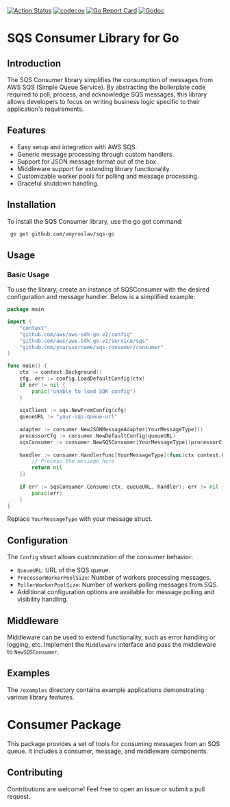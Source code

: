 [![Action Status](https://github.com/vmyroslav/sqs-go/actions/workflows/ci.yaml/badge.svg)](https://github.com/vmyroslav/sqs-go/actions/workflows/ci.yaml)
[![codecov](https://codecov.io/gh/vmyroslav/sqs-go/branch/main/graph/badge.svg?token=8F5APGAZT6)](https://codecov.io/gh/vmyroslav/sqs-go)
[![Go Report Card](https://goreportcard.com/badge/github.com/vmyroslav/sqs-consumer)](https://goreportcard.com/report/github.com/vmyroslav/sqs-consumer)
[![Godoc](https://pkg.go.dev/badge/github.com/vmyroslav/home-lib?utm_source=godoc)](https://pkg.go.dev/github.com/vmyroslav/sqs-go)

# SQS Consumer Library for Go

## Introduction

The SQS Consumer library simplifies the consumption of messages from AWS SQS (Simple Queue Service). 
By abstracting the boilerplate code required to poll, process, and acknowledge SQS messages, this library allows developers to focus on writing business logic specific to their application's requirements.

## Features

- Easy setup and integration with AWS SQS.
- Generic message processing through custom handlers.
- Support for JSON message format out of the box.
- Middleware support for extending library functionality.
- Customizable worker pools for polling and message processing.
- Graceful shutdown handling.
  
## Installation

To install the SQS Consumer library, use the go get command:
```bash
 go get github.com/vmyroslav/sqs-go
```

## Usage

### Basic Usage
To use the library, create an instance of SQSConsumer with the desired configuration and message handler.
Below is a simplified example:

```go
package main

import (
	"context"
	"github.com/aws/aws-sdk-go-v2/config"
	"github.com/aws/aws-sdk-go-v2/service/sqs"
	"github.com/yourusername/sqs-consumer/consumer"
)

func main() {
	ctx := context.Background()
	cfg, err := config.LoadDefaultConfig(ctx)
	if err != nil {
		panic("unable to load SDK config")
	}
	
	sqsClient := sqs.NewFromConfig(cfg)
	queueURL := "your-sqs-queue-url"
	
	adapter := consumer.NewJSONMessageAdapter[YourMessageType]()
	processorCfg := consumer.NewDefaultConfig(queueURL)
	sqsConsumer := consumer.NewSQSConsumer[YourMessageType](processorCfg, sqsClient, adapter, nil, nil)
	
	handler := consumer.HandlerFunc[YourMessageType](func(ctx context.Context, msg YourMessageType) error {
		// Process the message here
		return nil
	})
	
	if err := sqsConsumer.Consume(ctx, queueURL, handler); err != nil {
		panic(err)
	}
}
```

Replace `YourMessageType` with your message struct.

## Configuration
The `Config` struct allows customization of the consumer behavior:

- `QueueURL`: URL of the SQS queue.
- `ProcessorWorkerPoolSize`: Number of workers processing messages.
- `PollerWorkerPoolSize`: Number of workers polling messages from SQS.
- Additional configuration options are available for message polling and visibility handling.

## Middleware
Middleware can be used to extend functionality, such as error handling or logging, etc.
Implement the `Middleware` interface and pass the middleware to `NewSQSConsumer`.

## Examples

The `/examples` directory contains example applications demonstrating various library features.

# Consumer Package

This package provides a set of tools for consuming messages from an SQS queue. It includes a consumer, message, and middleware components.

## Contributing

Contributions are welcome! Feel free to open an issue or submit a pull request.